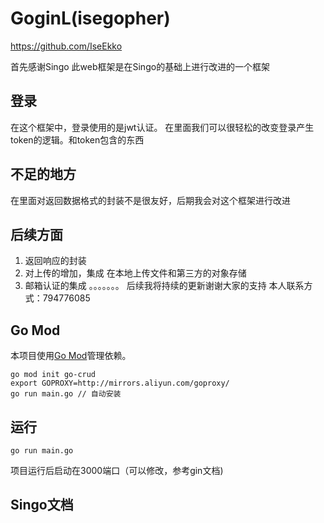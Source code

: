 # GoginL(isegopher)
https://github.com/IseEkko

首先感谢Singo
此web框架是在Singo的基础上进行改进的一个框架
## 登录
在这个框架中，登录使用的是jwt认证。
在里面我们可以很轻松的改变登录产生token的逻辑。和token包含的东西

## 不足的地方
在里面对返回数据格式的封装不是很友好，后期我会对这个框架进行改进

## 后续方面
 1. 返回响应的封装
 2. 对上传的增加，集成 在本地上传文件和第三方的对象存储
 3. 邮箱认证的集成
 。。。。。。。
 后续我将持续的更新谢谢大家的支持
 本人联系方式：794776085
## Go Mod

本项目使用[Go Mod](https://github.com/golang/go/wiki/Modules)管理依赖。

```shell
go mod init go-crud
export GOPROXY=http://mirrors.aliyun.com/goproxy/
go run main.go // 自动安装
```

## 运行

```shell
go run main.go
```

项目运行后启动在3000端口（可以修改，参考gin文档)
## Singo文档
